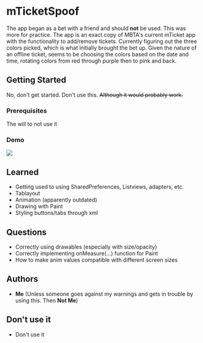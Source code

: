 # mTicketSpoof

The app began as a bet with a friend and should **not** be used. This was more for practice. The app is an exact copy of MBTA's current mTicket app with the functionality to add/remove tickets. Currently figuring out the three colors picked, which is what initially brought the bet up. Given the nature of an offline ticket, seems to be choosing the colors based on the date and time, rotating colors from red through purple then to pink and back.

## Getting Started

No, don't get started. Don't use this. ~~Although it would probably work.~~

### Prerequisites

The will to not use it

### Demo
<img src="https://i.imgur.com/vxYtlPV.gifv"/>

## Learned

* Getting used to using SharedPreferences, Listviews, adapters, etc.
* Tablayout
* Animation (apparently outdated)
* Drawing with Paint
* Styling buttons/tabs through xml

## Questions

* Correctly using drawables (especially with size/opacity)
* Correctly implementing onMeasure(...) function for Paint
* How to make anim values compatible with different screen sizes

## Authors

* **Me** (Unless someone goes against my warnings and gets in trouble by using this. Then **Not Me**)

## Don't use it

* Don't use it

